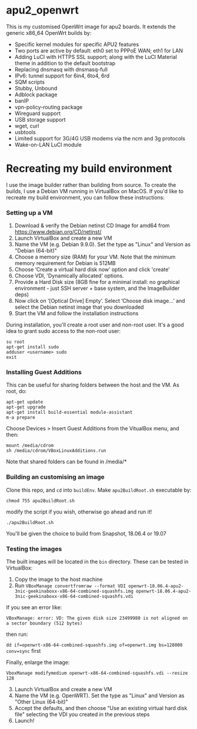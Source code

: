 # apu2_openwrt
This is my customised OpenWrt image for apu2 boards. It extends the generic x86_64 OpenWrt builds by:

* Specific kernel modules for specific APU2 features
* Two ports are active by default: eth0 set to PPPoE WAN; eth1 for LAN
* Adding LuCI with HTTPS SSL support; along with the LuCI Material theme in addition to the default bootstrap
* Replacing dnsmasq with dnsmasq-full
* IPv6: tunnel support for 6in4, 6to4, 6rd
* SQM scripts
* Stubby, Unbound
* Adblock package
* banIP
* vpn-policy-routing package
* Wireguard support
* USB storage support
* wget, curl
* usbtools
* Limited support for 3G/4G USB modems via the ncm and 3g protocols
* Wake-on-LAN LuCI module

 
# Recreating my build environment

I use the image builder rather than building from source. To create the builds, I use a Debian VM running in VirtualBox on MacOS. If you'd like to recreate my build environment, you can follow these instructions:

### Setting up a VM
1. Download & verify the Debian netinst CD Image for amd64 from https://www.debian.org/CD/netinst/
2. Launch VirtualBox and create a new VM
3. Name the VM (e.g. Debian 9.9.0). Set the type as "Linux" and Version as "Debian (64-bit)"
4. Choose a memory size (RAM) for your VM. Note that the minimum memory requirement for Debian is 512MB
5. Choose ‘Create a virtual hard disk now’ option and click 'create'
6. Choose VDI, 'Dynamically allocated' options.
7. Provide a Hard Disk size (8GB fine for a minimal install: no graphical environment - just SSH server + base system, and the ImageBuilder deps)
8. Now click on ‘[Optical Drive] Empty’. Select ‘Choose disk image…’ and select the Debian netinst image that you downloaded
9. Start the VM and follow the installation instructions

During installation, you'll create a root user and non-root user. It's a good idea to grant sudo access to the non-root user:

```
su root
apt-get install sudo
adduser <username> sudo
exit
```

### Installing Guest Additions

This can be useful for sharing folders between the host and the VM. As root, do:

```
apt-get update
apt-get upgrade
apt-get install build-essential module-assistant
m-a prepare

```

Choose Devices > Insert Guest Additions from the VitualBox menu, and then:

```
mount /media/cdrom
sh /media/cdrom/VBoxLinuxAdditions.run
```

Note that shared folders can be found in /media/*

### Building an customising an image

Clone this repo, and `cd` into `buildEnv`. Make `apu2BuildRoot.sh` executable by:

```
chmod 755 apu2BuildRoot.sh
```

modify the script if you wish, otherwise go ahead and run it!

```
./apu2BuildRoot.sh
```

You'll be given the choice to build from Snapshot, 18.06.4 or 19.07

### Testing the images
The built images will be located in the `bin` directory. These can be tested in VirtualBox:

1. Copy the image to the host machine
2. Run `VBoxManage convertfromraw --format VDI openwrt-18.06.4-apu2-3nic-geekinaboxx-x86-64-combined-squashfs.img openwrt-18.06.4-apu2-3nic-geekinaboxx-x86-64-combined-squashfs.vdi`

If you see an error like:

`VBoxManage: error: VD: The given disk size 23499980 is not aligned on a sector boundary (512 bytes)` 

then run:

`dd if=openwrt-x86-64-combined-squashfs.img of=openwrt.img bs=128000 conv=sync` first

Finally, enlarge the image:

```VboxManage modifymedium openwrt-x86-64-combined-squashfs.vdi --resize 128```

3. Launch VirtualBox and create a new VM
4. Name the VM (e.g. OpenWRT). Set the type as "Linux" and Version as "Other Linux (64-bit)"
5. Accept the defaults, and then choose "Use an existing virtual hard disk file" selecting the VDI you created in the previous steps
6. Launch!

